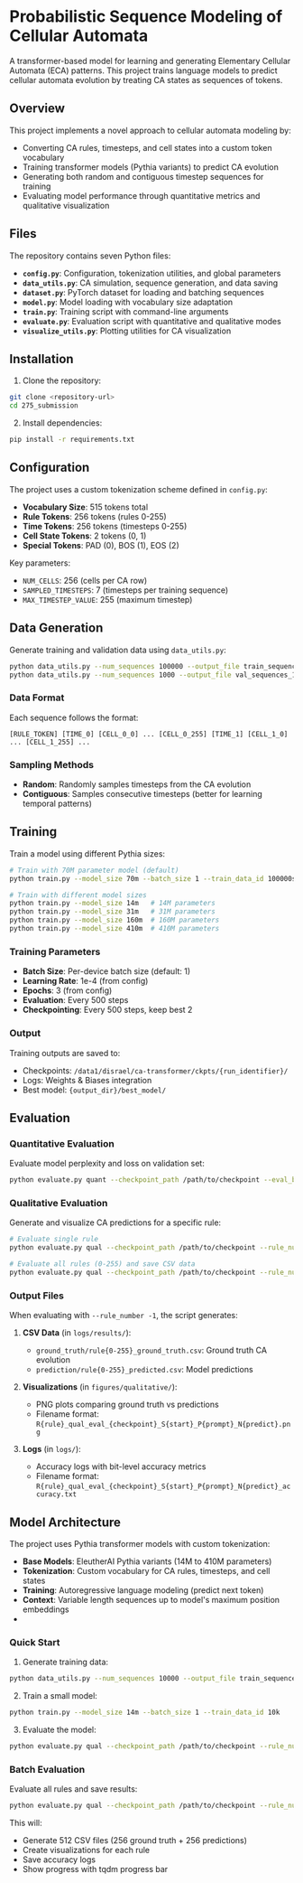 
# Probabilistic Sequence Modeling of Cellular Automata

A transformer-based model for learning and generating Elementary Cellular Automata (ECA) patterns. This project trains language models to predict cellular automata evolution by treating CA states as sequences of tokens.

## Overview

This project implements a novel approach to cellular automata modeling by:
- Converting CA rules, timesteps, and cell states into a custom token vocabulary
- Training transformer models (Pythia variants) to predict CA evolution
- Generating both random and contiguous timestep sequences for training
- Evaluating model performance through quantitative metrics and qualitative visualization

## Files

The repository contains seven Python files:

- **`config.py`**: Configuration, tokenization utilities, and global parameters
- **`data_utils.py`**: CA simulation, sequence generation, and data saving
- **`dataset.py`**: PyTorch dataset for loading and batching sequences
- **`model.py`**: Model loading with vocabulary size adaptation
- **`train.py`**: Training script with command-line arguments
- **`evaluate.py`**: Evaluation script with quantitative and qualitative modes
- **`visualize_utils.py`**: Plotting utilities for CA visualization

## Installation

1. Clone the repository:
```bash
git clone <repository-url>
cd 275_submission
```

2. Install dependencies:
```bash
pip install -r requirements.txt
```

## Configuration

The project uses a custom tokenization scheme defined in `config.py`:

- **Vocabulary Size**: 515 tokens total
- **Rule Tokens**: 256 tokens (rules 0-255)
- **Time Tokens**: 256 tokens (timesteps 0-255)
- **Cell State Tokens**: 2 tokens (0, 1)
- **Special Tokens**: PAD (0), BOS (1), EOS (2)

Key parameters:
- `NUM_CELLS`: 256 (cells per CA row)
- `SAMPLED_TIMESTEPS`: 7 (timesteps per training sequence)
- `MAX_TIMESTEP_VALUE`: 255 (maximum timestep)

## Data Generation

Generate training and validation data using `data_utils.py`:

```bash
python data_utils.py --num_sequences 100000 --output_file train_sequences_100000s.npy --contiguous_ratio 0.7
python data_utils.py --num_sequences 1000 --output_file val_sequences_1000s.npy --contiguous_ratio 0.7
```

### Data Format

Each sequence follows the format:
```
[RULE_TOKEN] [TIME_0] [CELL_0_0] ... [CELL_0_255] [TIME_1] [CELL_1_0] ... [CELL_1_255] ...
```

### Sampling Methods

- **Random**: Randomly samples timesteps from the CA evolution
- **Contiguous**: Samples consecutive timesteps (better for learning temporal patterns)

## Training

Train a model using different Pythia sizes:

```bash
# Train with 70M parameter model (default)
python train.py --model_size 70m --batch_size 1 --train_data_id 100000s --train_data_cr 0.7

# Train with different model sizes
python train.py --model_size 14m   # 14M parameters
python train.py --model_size 31m   # 31M parameters
python train.py --model_size 160m  # 160M parameters
python train.py --model_size 410m  # 410M parameters
```

### Training Parameters

- **Batch Size**: Per-device batch size (default: 1)
- **Learning Rate**: 1e-4 (from config)
- **Epochs**: 3 (from config)
- **Evaluation**: Every 500 steps
- **Checkpointing**: Every 500 steps, keep best 2

### Output

Training outputs are saved to:
- Checkpoints: `/data1/disrael/ca-transformer/ckpts/{run_identifier}/`
- Logs: Weights & Biases integration
- Best model: `{output_dir}/best_model/`

## Evaluation

### Quantitative Evaluation

Evaluate model perplexity and loss on validation set:

```bash
python evaluate.py quant --checkpoint_path /path/to/checkpoint --eval_batch_size 8
```

### Qualitative Evaluation

Generate and visualize CA predictions for a specific rule:

```bash
# Evaluate single rule
python evaluate.py qual --checkpoint_path /path/to/checkpoint --rule_number 30 --num_prompt_timesteps 2 --num_predict_timesteps 10

# Evaluate all rules (0-255) and save CSV data
python evaluate.py qual --checkpoint_path /path/to/checkpoint --rule_number -1 --num_prompt_timesteps 2 --num_predict_timesteps 10
```

### Output Files

When evaluating with `--rule_number -1`, the script generates:

1. **CSV Data** (in `logs/results/`):
   - `ground_truth/rule{0-255}_ground_truth.csv`: Ground truth CA evolution
   - `prediction/rule{0-255}_predicted.csv`: Model predictions

2. **Visualizations** (in `figures/qualitative/`):
   - PNG plots comparing ground truth vs predictions
   - Filename format: `R{rule}_qual_eval_{checkpoint}_S{start}_P{prompt}_N{predict}.png`

3. **Logs** (in `logs/`):
   - Accuracy logs with bit-level accuracy metrics
   - Filename format: `R{rule}_qual_eval_{checkpoint}_S{start}_P{prompt}_N{predict}_accuracy.txt`

## Model Architecture

The project uses Pythia transformer models with custom tokenization:

- **Base Models**: EleutherAI Pythia variants (14M to 410M parameters)
- **Tokenization**: Custom vocabulary for CA rules, timesteps, and cell states
- **Training**: Autoregressive language modeling (predict next token)
- **Context**: Variable length sequences up to model's maximum position embeddings
- 
### Quick Start

1. Generate training data:
```bash
python data_utils.py --num_sequences 10000 --output_file train_sequences_10k.npy
```

2. Train a small model:
```bash
python train.py --model_size 14m --batch_size 1 --train_data_id 10k
```

3. Evaluate the model:
```bash
python evaluate.py qual --checkpoint_path /path/to/checkpoint --rule_number 30
```

### Batch Evaluation

Evaluate all rules and save results:
```bash
python evaluate.py qual --checkpoint_path /path/to/checkpoint --rule_number -1
```

This will:
- Generate 512 CSV files (256 ground truth + 256 predictions)
- Create visualizations for each rule
- Save accuracy logs
- Show progress with tqdm progress bar
